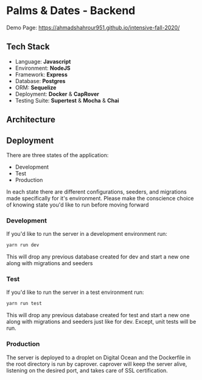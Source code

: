 # Palms & Dates - Backend
Demo Page: https://ahmadshahrour951.github.io/intensive-fall-2020/
## Tech Stack
- Language: **Javascript**
- Environment: **NodeJS**
- Framework: **Express**
- Database: **Postgres**
- ORM: **Sequelize**
- Deployment: **Docker** & **CapRover**
- Testing Suite: **Supertest** & **Mocha** & **Chai**
## Architecture


## Deployment
There are three states of the application:
- Development
- Test
- Production

In each state there are different configurations, seeders, and migrations made specifically for it's environment. Please make the conscience choice of knowing state you'd like to run before moving forward
### Development
If you'd like to run the server in a development environment run:
```bash
yarn run dev
```
This will drop any previous database created for dev and start a new one along with migrations and seeders

### Test
If you'd like to run the server in a test environment run:
```bash
yarn run test
```
This will drop any previous database created for test and start a new one along with migrations and seeders just like for dev. Except, unit tests will be run.

### Production
The server is deployed to a droplet on Digital Ocean and the Dockerfile in the root directory is run by caprover. caprover will keep the server alive, listening on the desired port, and takes care of  SSL certification.
